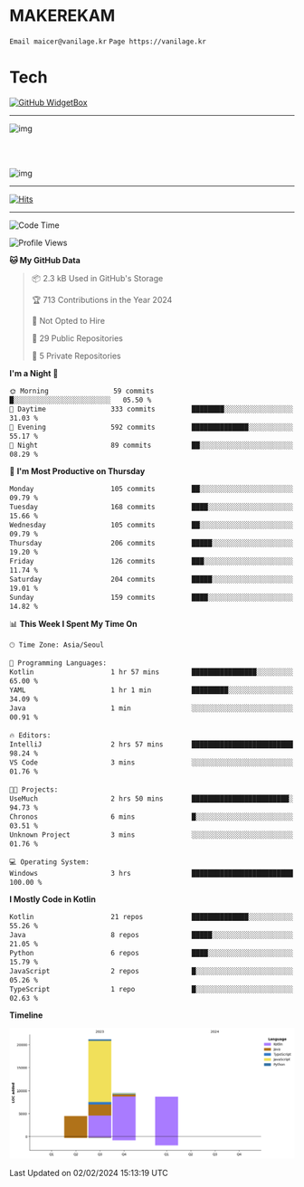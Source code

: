 # MAKEREKAM

`Email maicer@vanilage.kr`
`Page https://vanilage.kr`

# Tech

[![GitHub WidgetBox](https://github-widgetbox.vercel.app/api/skills?languages=python,js,ts,c,cpp,cs,java,kotlin,bash,md,html,css,xml,yaml,swift,powershell,json,R,SQL,php&tools=git,npm,gradle,nodejs,vercel,nginx&includeNames=true&theme=darkmode)](https://github.com/Jurredr/github-widgetbox)

---

![img](https://github-readme-stats.vercel.app/api/top-langs/?username=MAKEREKAM&layout=compact&theme=gruvbox)

<br>
<br>

![img](https://github-readme-stats.vercel.app/api/?username=MAKEREKAM&layout=compact&theme=gruvbox)

---

[![Hits](https://hits.seeyoufarm.com/api/count/incr/badge.svg?url=https%3A%2F%2Fgithub.com%2FMAKEREKAM&count_bg=%234A49D1&title_bg=%23555555&icon=&icon_color=%23E7E7E7&title=방문&edge_flat=false)](https://hits.seeyoufarm.com)

---

<!--START_SECTION:waka-->
![Code Time](http://img.shields.io/badge/Code%20Time-200%20hrs%2058%20mins-blue)

![Profile Views](http://img.shields.io/badge/Profile%20Views-0-blue)

**🐱 My GitHub Data** 

> 📦 2.3 kB Used in GitHub's Storage 
 > 
> 🏆 713 Contributions in the Year 2024
 > 
> 🚫 Not Opted to Hire
 > 
> 📜 29 Public Repositories 
 > 
> 🔑 5 Private Repositories 
 > 
**I'm a Night 🦉** 

```text
🌞 Morning                59 commits          █░░░░░░░░░░░░░░░░░░░░░░░░   05.50 % 
🌆 Daytime                333 commits         ████████░░░░░░░░░░░░░░░░░   31.03 % 
🌃 Evening                592 commits         ██████████████░░░░░░░░░░░   55.17 % 
🌙 Night                  89 commits          ██░░░░░░░░░░░░░░░░░░░░░░░   08.29 % 
```
📅 **I'm Most Productive on Thursday** 

```text
Monday                   105 commits         ██░░░░░░░░░░░░░░░░░░░░░░░   09.79 % 
Tuesday                  168 commits         ████░░░░░░░░░░░░░░░░░░░░░   15.66 % 
Wednesday                105 commits         ██░░░░░░░░░░░░░░░░░░░░░░░   09.79 % 
Thursday                 206 commits         █████░░░░░░░░░░░░░░░░░░░░   19.20 % 
Friday                   126 commits         ███░░░░░░░░░░░░░░░░░░░░░░   11.74 % 
Saturday                 204 commits         █████░░░░░░░░░░░░░░░░░░░░   19.01 % 
Sunday                   159 commits         ████░░░░░░░░░░░░░░░░░░░░░   14.82 % 
```


📊 **This Week I Spent My Time On** 

```text
🕑︎ Time Zone: Asia/Seoul

💬 Programming Languages: 
Kotlin                   1 hr 57 mins        ████████████████░░░░░░░░░   65.00 % 
YAML                     1 hr 1 min          █████████░░░░░░░░░░░░░░░░   34.09 % 
Java                     1 min               ░░░░░░░░░░░░░░░░░░░░░░░░░   00.91 % 

🔥 Editors: 
IntelliJ                 2 hrs 57 mins       █████████████████████████   98.24 % 
VS Code                  3 mins              ░░░░░░░░░░░░░░░░░░░░░░░░░   01.76 % 

🐱‍💻 Projects: 
UseMuch                  2 hrs 50 mins       ████████████████████████░   94.73 % 
Chronos                  6 mins              █░░░░░░░░░░░░░░░░░░░░░░░░   03.51 % 
Unknown Project          3 mins              ░░░░░░░░░░░░░░░░░░░░░░░░░   01.76 % 

💻 Operating System: 
Windows                  3 hrs               █████████████████████████   100.00 % 
```

**I Mostly Code in Kotlin** 

```text
Kotlin                   21 repos            ██████████████░░░░░░░░░░░   55.26 % 
Java                     8 repos             █████░░░░░░░░░░░░░░░░░░░░   21.05 % 
Python                   6 repos             ████░░░░░░░░░░░░░░░░░░░░░   15.79 % 
JavaScript               2 repos             █░░░░░░░░░░░░░░░░░░░░░░░░   05.26 % 
TypeScript               1 repo              █░░░░░░░░░░░░░░░░░░░░░░░░   02.63 % 
```



**Timeline**

![Lines of Code chart](https://raw.githubusercontent.com/MAKEREKAM/MAKEREKAM/main/assets/bar_graph.png)


 Last Updated on 02/02/2024 15:13:19 UTC
<!--END_SECTION:waka-->
